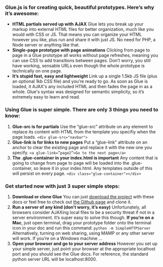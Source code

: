### Glue.js is for creating quick, beautiful prototypes. Here’s why it’s awesome:
<ul >
  <li>
    <strong>HTML partials served up with AJAX</strong>
    Glue lets you break up your markup into external HTML files for better organization, much like you would with CSS or JS. That means you can organize your HTML however you like, plus run and share it with just JS. No need for PHP, a Node server or anything like that.
  </li>
  <li>
    <strong>Single-page prototype with page animations</strong>
    Clicking from page to page in a Glue prototype all works without page refreshes, meaning you can use CSS to add transitions between pages. Don’t worry, you still have working, sensable URLs even though the whole prototype is technically on one page.
  </li>
  <li>
    <strong>It’s stupid fast, easy and lightweight</strong>
    Link up a single 1.5kb JS file (plus an optional 1kb CSS file) and you’re ready to go. As soon as Glue is loaded, it AJAX's any included HTML and then fades the page in as a whole. Glue's syntax was designed for semantic simplicity, so it’s extremely easy to learn and read.
  </li>
</ul>

### Using Glue is super simple. There are only 3 things you need to know:
<ol >
<li>
  <strong>Glue-src is for partials</strong>
  Use the “glue-src” attribute on any element to replace its content with HTML from the template you specifiy when the page loads.
<code>&lt;div glue-src=&quot;navbar&quot;&gt;</code>
</li>
<li>
  <strong>Glue-link is for links to new pages</strong>
  Put a “glue-link” attribute on an anchor to clear the existing page and replace it with the new one you specify.
<code>&lt;a glue-link=”page2”&gt;Go to the next page&lt;/a&gt;</code>
</li>
<li>
  <strong>The .glue-container in your index.html is important</strong>
  Any content that is going to change from page to page will be loaded into the .glue-container, so leave it in your index.html. Any templates outside of this will persist on every page.
<code>&lt;div class=&quot;glue-container&quot;&gt;&lt;/div&gt;</code>
</li>
</ol>


### Get started now with just 3 super simple steps:
<ol>
  <li>
    <strong>Download or clone Glue</strong>
    You can just <a href="https://github.com/dhgamache/Glue/zipball/master">download the project</a> with these docs or feel free to check out <a href="https://www.github.com/dhgamache/glue">the Github page</a> and clone it.
  </li>
  <li>
    <strong>Run a server of any kind (don’t worry, it’s easy)</strong>
    Unfortunately, all browsers consider AJAXing local files to be a security threat if not in a server environment. It’s super easy to solve this though. <strong>If you’re on a Mac</strong>, just open terminal, drag your prototype folder onto the terminal icon in your doc and run this command:
<code class="code-snippet short-bottom">python -m SimpleHTTPServer</code>
  Alternatively, turning on web sharing, using MAMP or any other server will work.  If you’re on a Windows machine &hellip;
  </li>
  <li>
    <strong>Open your browser and go to your server address</strong>
    However you set up your simple server, just point your browser at the appropriate localhost port and you should see the Glue docs. For reference, the standard python server URL will be localhost:8000.
  </li>
</ol>